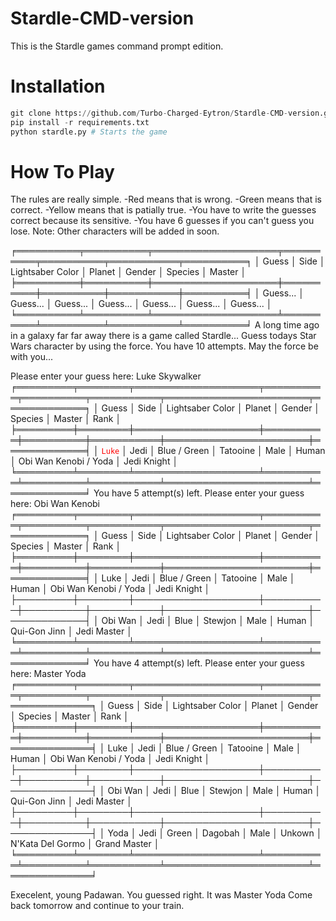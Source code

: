 # Stardle-CMD-version
This is the Stardle games command prompt edition.

# Installation
```python
git clone https://github.com/Turbo-Charged-Eytron/Stardle-CMD-version.git
pip install -r requirements.txt
python stardle.py # Starts the game
```
# How To Play
The rules are really simple.
-Red means that is wrong.
-Green means that is correct.
-Yellow means that is patially true.
-You have to write the guesses correct because its sensitive.
-You have 6 guesses if you can't guess you lose.
Note: Other characters will be added in soon.

╒══════════╤══════════╤════════════════════╤══════════╤══════════╤═══════════╤══════════╕
│ Guess    │ Side     │ Lightsaber Color   │ Planet   │ Gender   │ Species   │ Master   │
╞══════════╪══════════╪════════════════════╪══════════╪══════════╪═══════════╪══════════╡
│ Guess... │ Guess... │ Guess...           │ Guess... │ Guess... │ Guess...  │ Guess... │
╘══════════╧══════════╧════════════════════╧══════════╧══════════╧═══════════╧══════════╛
A long time ago in a galaxy far far away there is a game called Stardle...
Guess todays Star Wars character by using the force. You have 10 attempts.
May the force be with you...

Please enter your guess here: Luke Skywalker
╒═════════╤════════╤════════════════════╤══════════╤══════════╤═══════════╤═══════════════════════╤═════════════╕
│ Guess   │ Side   │ Lightsaber Color   │ Planet   │ Gender   │ Species   │ Master                │ Rank        │
╞═════════╪════════╪════════════════════╪══════════╪══════════╪═══════════╪═══════════════════════╪═════════════╡
│ <code style='color: red'>Luke</code>    │ Jedi   │ Blue / Green       │ Tatooine │ Male     │ Human     │ Obi Wan Kenobi / Yoda │ Jedi Knight │
╘═════════╧════════╧════════════════════╧══════════╧══════════╧═══════════╧═══════════════════════╧═════════════╛
You have 5 attempt(s) left.
Please enter your guess here: Obi Wan Kenobi
╒═════════╤════════╤════════════════════╤══════════╤══════════╤═══════════╤═══════════════════════╤═════════════╕
│ Guess   │ Side   │ Lightsaber Color   │ Planet   │ Gender   │ Species   │ Master                │ Rank        │
╞═════════╪════════╪════════════════════╪══════════╪══════════╪═══════════╪═══════════════════════╪═════════════╡
│ Luke    │ Jedi   │ Blue / Green       │ Tatooine │ Male     │ Human     │ Obi Wan Kenobi / Yoda │ Jedi Knight │
├─────────┼────────┼────────────────────┼──────────┼──────────┼───────────┼───────────────────────┼─────────────┤
│ Obi Wan │ Jedi   │ Blue               │ Stewjon  │ Male     │ Human     │ Qui-Gon Jinn          │ Jedi Master │
╘═════════╧════════╧════════════════════╧══════════╧══════════╧═══════════╧═══════════════════════╧═════════════╛
You have 4 attempt(s) left.
Please enter your guess here: Master Yoda
╒═════════╤════════╤════════════════════╤══════════╤══════════╤═══════════╤═══════════════════════╤══════════════╕
│ Guess   │ Side   │ Lightsaber Color   │ Planet   │ Gender   │ Species   │ Master                │ Rank         │
╞═════════╪════════╪════════════════════╪══════════╪══════════╪═══════════╪═══════════════════════╪══════════════╡
│ Luke    │ Jedi   │ Blue / Green       │ Tatooine │ Male     │ Human     │ Obi Wan Kenobi / Yoda │ Jedi Knight  │
├─────────┼────────┼────────────────────┼──────────┼──────────┼───────────┼───────────────────────┼──────────────┤
│ Obi Wan │ Jedi   │ Blue               │ Stewjon  │ Male     │ Human     │ Qui-Gon Jinn          │ Jedi Master  │
├─────────┼────────┼────────────────────┼──────────┼──────────┼───────────┼───────────────────────┼──────────────┤
│ Yoda    │ Jedi   │ Green              │ Dagobah  │ Male     │ Unkown    │ N'Kata Del Gormo      │ Grand Master │
╘═════════╧════════╧════════════════════╧══════════╧══════════╧═══════════╧═══════════════════════╧══════════════╛

Execelent, young Padawan. You guessed right. It was Master Yoda
Come back tomorrow and continue to your train.

